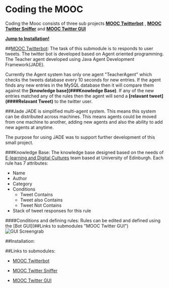 # Coding the MOOC


Coding the Mooc consists of three sub projects **[MOOC Twitterbot](##Links "MOOC Twitterbot")** , **[MOOC Twitter Sniffer](##Links
 "Twitter Sniffer")** and **[MOOC Twitter GUI](##Links
  "Twitter GUI")**

**[Jump to Installation!](##Installation)**

##[MOOC Twitterbot](##Links "MOOC Twitterbot"):
The task of this submodule is to responds to user tweets.
The twitter bot is developed based on Agent oriented programming. The Teacher agent developed using Java Agent Development Framework(JADE).

Currently the Agent system has only one agent "TeacherAgent" which checks the tweets database every 10 seconds for new entries. If the agent finds any new entries in the MySQL database then it will compare them against the **[knowledge base](###Knowledge Base)**. If any of the new entries matched any of the rules then the agent will send a **[relavant tweet](####Relavant Tweet)** to the twitter user.


###Jade
JADE is simplified multi-agent system. This means this system can be distributed across machines. This means agents could be moved from one machine to another, adding new agents and also the ability to add new agents at anytime.

The purpose for using JADE was to support further development of this small project.

###Knowledge Base:
The knowledge base designed based on the needs of [E-learning and Digital Cultures](https://www.coursera.org/course/edc) team based at University of Edinburgh.
Each rule has 7 attributes:
- Name
- Author
- Category
- Conditions
  - Tweet Contains
  - Tweet also Contains
  - Tweet Not Contains
- Stack of tweet responses for this rule

####Conditions and defining rules:
Rules can be edited and defined using the [Bot GUI](##Links to submodules "MOOC Twitter GUI")
![GUI Screengrab](/img/gui-screenshot.png)

##Installation:




##Links to submodules:
- [MOOC Twitterbot](https://github.com/Mehrpouya/MOOC-Twitterbot "MOOC Twitterbot")

- [MOOC Twitter Sniffer](https://github.com/Mehrpouya/MOOC-Twitterbot-Sniffer "MOOC Twitterbot")
- [MOOC Twitter GUI](https://github.com/Mehrpouya/MOOC-Twitterbot-GUI "MOOC Twitterbot")
